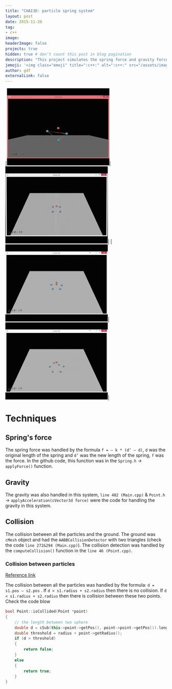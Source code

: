 ```yaml
---
title: "CHAI3D: particle spring system"
layout: post
date: 2015-11-26
tag:
- c++
image:
headerImage: false
projects: true
hidden: true # don't count this post in blog pagination
description: "This project simulates the spring force and gravity force between particles"
jemoji: '<img class="emoji" title=":c++:" alt=":c++:" src="/assets/images/icons/c++-icon.png" height="20" width="20" align="absmiddle">'
author: gdf
externalLink: false
---
```


|![image](/assets/images/projects/chai3d1.gif)|![image](/assets/images/projects/chai3d2.gif)|
|![image](/assets/images/projects/chai3d3.gif)|![image](/assets/images/projects/chai3d4.gif)|

# Techniques
## Spring's force
The spring force was handled by the formula `f = – k * (d’ – d)`, `d` was the original length of the spring and `d’` was the new length of the spring, `f` was the force. In the github code, this function was in the `Spring.h` -> `applyForce()` function.

## Gravity
The gravity was also handled in this system, `line 482 (Main.cpp)` & `Point.h` -> `applyAcceleration(cVector3d force)` were the code for handling the gravity in this system.

## Collision
The collision between all the particles and the ground. The ground was `cMesh` object and had the `AABBCollisionDetector` with two triangles (check the code `line 272&294 (Main.cpp)`). The collision detection was handled by the `computeCollision()` function in the `line 46 (Point.cpp)`.

### Collision between particles
[Reference link](https://studiofreya.com/3d-math-and-physics/simple-sphere-sphere-collision-detection-and-collision-response/)

The collision between all the particles was handled by the formula: `d = s1.pos – s2.pos` . If `d > s1.radius + s2.radius` then there is no collision. If `d < s1.radius + s2.radius` then there is collision between these two points. Check the code blow

```c++
bool Point::isCollided(Point *point)
{
	// the length between two sphere
	double d = cSub(this->point->getPos(), point->point->getPos()).length();
	double threshold = radius + point->getRadius();
	if (d > threshold)
	{
		return false;
	}
	else
	{
		return true;
	}
}
```